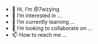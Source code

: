 - 👋 Hi, I’m @7wzying
- 👀 I’m interested in ...
- 🌱 I’m currently learning ...
- 💞️ I’m looking to collaborate on ...
- 📫 How to reach me ...

<!---
7wzying/7wzying is a ✨ special ✨ repository because its `README.md` (this file) appears on your GitHub profile.
You can click the Preview link to take a look at your changes.
--->
